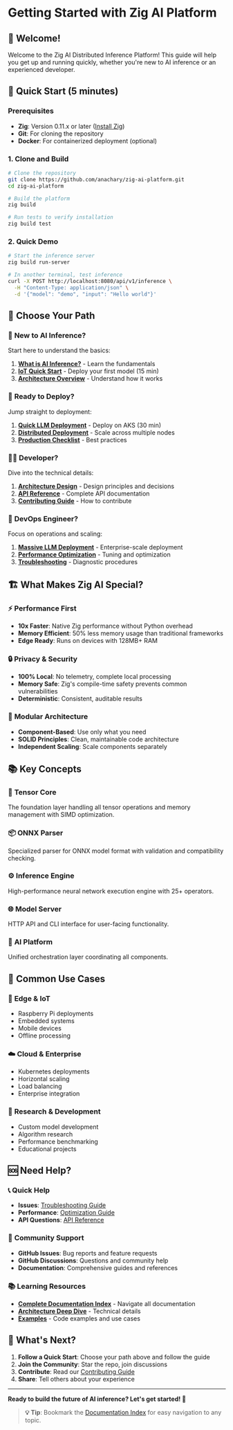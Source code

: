 # Getting Started with Zig AI Platform

## 🎯 Welcome!

Welcome to the Zig AI Distributed Inference Platform! This guide will help you get up and running quickly, whether you're new to AI inference or an experienced developer.

## 🚀 Quick Start (5 minutes)

### Prerequisites
- **Zig**: Version 0.11.x or later ([Install Zig](https://ziglang.org/download/))
- **Git**: For cloning the repository
- **Docker**: For containerized deployment (optional)

### 1. Clone and Build
```bash
# Clone the repository
git clone https://github.com/anachary/zig-ai-platform.git
cd zig-ai-platform

# Build the platform
zig build

# Run tests to verify installation
zig build test
```

### 2. Quick Demo
```bash
# Start the inference server
zig build run-server

# In another terminal, test inference
curl -X POST http://localhost:8080/api/v1/inference \
  -H "Content-Type: application/json" \
  -d '{"model": "demo", "input": "Hello world"}'
```

## 🎯 Choose Your Path

### 🌱 **New to AI Inference?**
Start here to understand the basics:
1. [**What is AI Inference?**](architecture/ECOSYSTEM_OVERVIEW.md#what-is-ai-inference) - Learn the fundamentals
2. [**IoT Quick Start**](deployment/IOT_QUICK_START_GUIDE.md) - Deploy your first model (15 min)
3. [**Architecture Overview**](architecture/ARCHITECTURE.md) - Understand how it works

### 🚀 **Ready to Deploy?**
Jump straight to deployment:
1. [**Quick LLM Deployment**](deployment/QUICK_START_LLM_DEPLOYMENT.md) - Deploy on AKS (30 min)
2. [**Distributed Deployment**](deployment/DISTRIBUTED_DEPLOYMENT_GUIDE.md) - Scale across multiple nodes
3. [**Production Checklist**](deployment/DEPLOYMENT_NAMING_GUIDE.md) - Best practices

### 👨‍💻 **Developer?**
Dive into the technical details:
1. [**Architecture Design**](architecture/ARCHITECTURE_DESIGN.md) - Design principles and decisions
2. [**API Reference**](api/API_REFERENCE.md) - Complete API documentation
3. [**Contributing Guide**](../CONTRIBUTING.md) - How to contribute

### 🔧 **DevOps Engineer?**
Focus on operations and scaling:
1. [**Massive LLM Deployment**](deployment/MASSIVE_LLM_DEPLOYMENT_GUIDE.md) - Enterprise-scale deployment
2. [**Performance Optimization**](operations/LLM_PERFORMANCE_OPTIMIZATION.md) - Tuning and optimization
3. [**Troubleshooting**](operations/LLM_TROUBLESHOOTING_GUIDE.md) - Diagnostic procedures

## 🏗️ What Makes Zig AI Special?

### ⚡ **Performance First**
- **10x Faster**: Native Zig performance without Python overhead
- **Memory Efficient**: 50% less memory usage than traditional frameworks
- **Edge Ready**: Runs on devices with 128MB+ RAM

### 🔒 **Privacy & Security**
- **100% Local**: No telemetry, complete local processing
- **Memory Safe**: Zig's compile-time safety prevents common vulnerabilities
- **Deterministic**: Consistent, auditable results

### 🧩 **Modular Architecture**
- **Component-Based**: Use only what you need
- **SOLID Principles**: Clean, maintainable code architecture
- **Independent Scaling**: Scale components separately

## 📚 Key Concepts

### 🧮 **Tensor Core**
The foundation layer handling all tensor operations and memory management with SIMD optimization.

### 📦 **ONNX Parser**
Specialized parser for ONNX model format with validation and compatibility checking.

### ⚙️ **Inference Engine**
High-performance neural network execution engine with 25+ operators.

### 🌐 **Model Server**
HTTP API and CLI interface for user-facing functionality.

### 🎯 **AI Platform**
Unified orchestration layer coordinating all components.

## 🎯 Common Use Cases

### 📱 **Edge & IoT**
- Raspberry Pi deployments
- Embedded systems
- Mobile devices
- Offline processing

### ☁️ **Cloud & Enterprise**
- Kubernetes deployments
- Horizontal scaling
- Load balancing
- Enterprise integration

### 🔬 **Research & Development**
- Custom model development
- Algorithm research
- Performance benchmarking
- Educational projects

## 🆘 Need Help?

### 📞 **Quick Help**
- **Issues**: [Troubleshooting Guide](operations/LLM_TROUBLESHOOTING_GUIDE.md)
- **Performance**: [Optimization Guide](operations/LLM_PERFORMANCE_OPTIMIZATION.md)
- **API Questions**: [API Reference](api/API_REFERENCE.md)

### 💬 **Community Support**
- **GitHub Issues**: Bug reports and feature requests
- **GitHub Discussions**: Questions and community help
- **Documentation**: Comprehensive guides and references

### 📚 **Learning Resources**
- **[Complete Documentation Index](DOCUMENTATION_INDEX.md)** - Navigate all documentation
- **[Architecture Deep Dive](architecture/)** - Technical details
- **[Examples](../examples/)** - Code examples and use cases

## 🎉 What's Next?

1. **Follow a Quick Start**: Choose your path above and follow the guide
2. **Join the Community**: Star the repo, join discussions
3. **Contribute**: Read our [Contributing Guide](../CONTRIBUTING.md)
4. **Share**: Tell others about your experience

---

**Ready to build the future of AI inference? Let's get started! 🚀**

> **💡 Tip**: Bookmark the [Documentation Index](DOCUMENTATION_INDEX.md) for easy navigation to any topic.
